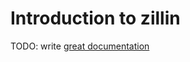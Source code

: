 # Introduction to zillin

TODO: write [great documentation](http://jacobian.org/writing/what-to-write/)
